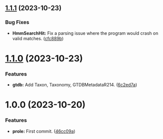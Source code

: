 ## [1.1.1](https://github.com/aaronmussig/prole/compare/v1.1.0...v1.1.1) (2023-10-23)


### Bug Fixes

* **HmmSearchHit:** Fix a parsing issue where the program would crash on valid matches. ([cfc889b](https://github.com/aaronmussig/prole/commit/cfc889b7c55f5306268b494c55037d9c17f5312c))

# [1.1.0](https://github.com/aaronmussig/prole/compare/v1.0.0...v1.1.0) (2023-10-23)


### Features

* **gtdb:** Add Taxon, Taxonomy, GTDBMetadataR214. ([6c2ed7a](https://github.com/aaronmussig/prole/commit/6c2ed7a5a4b78928bc92d9ca48f713cada3e4523))

# 1.0.0 (2023-10-20)


### Features

* **prole:** First commit. ([46cc09a](https://github.com/aaronmussig/prole/commit/46cc09ac886886026fcfcffab95f62193ed42195))
